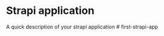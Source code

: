 # Strapi application

A quick description of your strapi application
#   f i r s t - s t r a p i - a p p  
 
